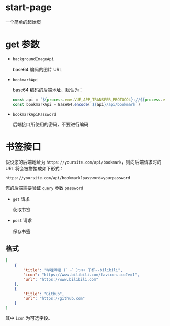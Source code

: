 # start-page

一个简单的起始页

# get 参数

- `backgroundImageApi`

    base64 编码的图片 URL

- `bookmarkApi`

    base64 编码的后端地址，默认为：

    ```js
    const api = `${process.env.VUE_APP_TRANSFER_PROTOCOL}://${process.env.VUE_APP_DOMAIN}`
    const bookmarkApi = Base64.encode(`${api}/api/bookmark`)
    ```

- `bookmarkApiPassword`

    后端接口所使用的密码，不要进行编码

# 书签接口

假设您的后端地址为 `https://yoursite.com/api/bookmark`，则向后端请求时的 URL 将会被拼接成如下形式：

`https://yoursite.com/api/bookmark?password=yourpassword`

您的后端需要验证 `query` 参数 `password`

- `get` 请求

    获取书签

- `post` 请求

    保存书签

## 格式

```json
[
    {
        "title": "哔哩哔哩 (゜-゜)つロ 干杯~-bilibili",
        "icon": "https://www.bilibili.com/favicon.ico?v=1",
        "url": "https://www.bilibili.com"
    },
    {
        "title": "Github",
        "url": "https://github.com"
    }
]
```

其中 `icon` 为可选字段。
